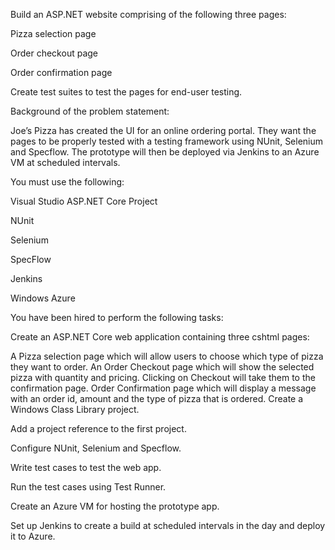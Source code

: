 Build an ASP.NET website comprising of the following three pages:

Pizza selection page 

Order checkout page

Order confirmation page 

Create test suites to test the pages for end-user testing. 

Background of the problem statement:

Joe’s Pizza has created the UI for an online ordering portal. They want the pages to be properly tested with a testing framework using NUnit, Selenium and Specflow. The prototype will then be deployed via Jenkins to an Azure VM at scheduled intervals.

You must use the following:

Visual Studio ASP.NET Core Project

NUnit 

Selenium

SpecFlow

Jenkins

Windows Azure

You have been hired to perform the following tasks:

Create an ASP.NET Core web application containing three cshtml pages:

A Pizza selection page which will allow users to choose which type of pizza they want to order.
An Order Checkout page which will show the selected pizza with quantity and pricing. Clicking on Checkout will take them to the confirmation page.
Order Confirmation page which will display a message with an order id, amount and the type of pizza that is ordered.
Create a Windows Class Library project.

Add a project reference to the first project.

Configure NUnit, Selenium and Specflow.

Write test cases to test the web app.

Run the test cases using Test Runner.

Create an Azure VM for hosting the prototype app.

Set up Jenkins to create a build at scheduled intervals in the day and deploy it to Azure.
